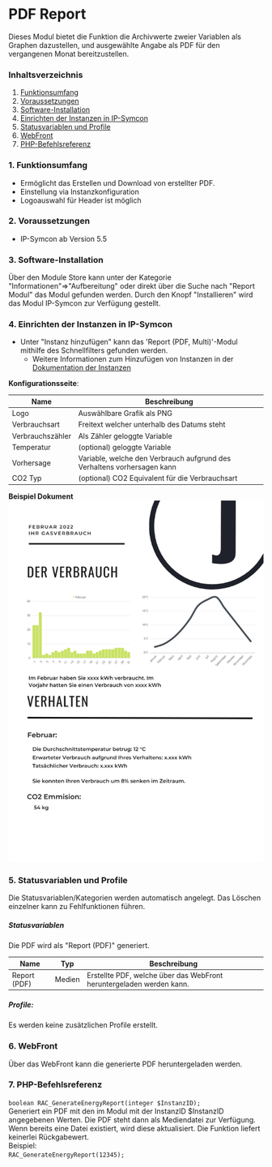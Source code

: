# PDF Report
Dieses Modul bietet die Funktion die Archivwerte zweier Variablen als Graphen dazustellen, und ausgewählte Angabe als PDF für den vergangenen Monat bereitzustellen. 

### Inhaltsverzeichnis

1. [Funktionsumfang](#1-funktionsumfang)
2. [Voraussetzungen](#2-voraussetzungen)
3. [Software-Installation](#3-software-installation)
4. [Einrichten der Instanzen in IP-Symcon](#4-einrichten-der-instanzen-in-ip-symcon)
5. [Statusvariablen und Profile](#5-statusvariablen-und-profile)
6. [WebFront](#6-webfront)
7. [PHP-Befehlsreferenz](#7-php-befehlsreferenz)

### 1. Funktionsumfang

* Ermöglicht das Erstellen und Download von erstellter PDF.
* Einstellung via Instanzkonfiguration
* Logoauswahl für Header ist möglich

### 2. Voraussetzungen

- IP-Symcon ab Version 5.5

### 3. Software-Installation

Über den Module Store kann unter der Kategorie "Informationen"=>"Aufbereitung" oder direkt über die Suche nach "Report Modul" das Modul gefunden werden. Durch den Knopf "Installieren" wird das Modul IP-Symcon zur Verfügung gestellt.

### 4. Einrichten der Instanzen in IP-Symcon

- Unter "Instanz hinzufügen" kann das 'Report (PDF, Multi)'-Modul mithilfe des Schnellfilters gefunden werden.
    - Weitere Informationen zum Hinzufügen von Instanzen in der [Dokumentation der Instanzen](https://www.symcon.de/service/dokumentation/konzepte/instanzen/#Instanz_hinzufügen)

__Konfigurationsseite__:

Name             | Beschreibung
---------------- | ---------------------------------
Logo             | Auswählbare Grafik als PNG
Verbrauchsart    | Freitext welcher unterhalb des Datums steht
Verbrauchszähler | Als Zähler geloggte Variable
Temperatur       | (optional) geloggte Variable
Vorhersage       | Variable, welche den Verbrauch aufgrund des Verhaltens vorhersagen kann
CO2 Typ          | (optional) CO2 Equivalent für die Verbrauchsart


__Beispiel Dokument__
![Beispiel](example.png)

### 5. Statusvariablen und Profile

Die Statusvariablen/Kategorien werden automatisch angelegt. Das Löschen einzelner kann zu Fehlfunktionen führen.

##### Statusvariablen
Die PDF wird als "Report (PDF)" generiert.

Name         | Typ    | Beschreibung
------------ | ------ | ----------------
Report (PDF) | Medien | Erstellte PDF, welche über das WebFront heruntergeladen werden kann.


##### Profile:

Es werden keine zusätzlichen Profile erstellt.

### 6. WebFront

Über das WebFront kann die generierte PDF heruntergeladen werden.

### 7. PHP-Befehlsreferenz

`boolean RAC_GenerateEnergyReport(integer $InstanzID);`  
Generiert ein PDF mit den im Modul mit der InstanzID $InstanzID angegebenen Werten. Die PDF steht dann als Mediendatei zur Verfügung.  
Wenn bereits eine Datei existiert, wird diese aktualisiert.
Die Funktion liefert keinerlei Rückgabewert.  
Beispiel:  
`RAC_GenerateEnergyReport(12345);`
